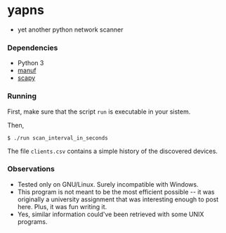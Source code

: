 # yapns
- yet another python network scanner

### Dependencies
* Python 3
* [manuf](https://github.com/coolbho3k/manuf)
* [scapy](https://github.com/secdev/scapy)

### Running
First, make sure that the script ```run``` is executable in your sistem.

Then,

```
$ ./run scan_interval_in_seconds
```

The file ```clients.csv``` contains a simple history of the discovered devices.

### Observations
* Tested only on GNU/Linux. Surely incompatible with Windows.
* This program is not meant to be the most efficient possible -- it was
  originally a university assignment that was interesting enough to post here.
  Plus, it was fun writing it.
* Yes, similar information could've been retrieved with some UNIX programs.

